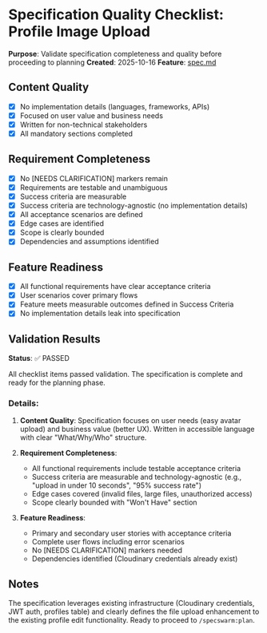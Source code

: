 # Specification Quality Checklist: Profile Image Upload

**Purpose**: Validate specification completeness and quality before proceeding to planning
**Created**: 2025-10-16
**Feature**: [spec.md](../spec.md)

## Content Quality

- [x] No implementation details (languages, frameworks, APIs)
- [x] Focused on user value and business needs
- [x] Written for non-technical stakeholders
- [x] All mandatory sections completed

## Requirement Completeness

- [x] No [NEEDS CLARIFICATION] markers remain
- [x] Requirements are testable and unambiguous
- [x] Success criteria are measurable
- [x] Success criteria are technology-agnostic (no implementation details)
- [x] All acceptance scenarios are defined
- [x] Edge cases are identified
- [x] Scope is clearly bounded
- [x] Dependencies and assumptions identified

## Feature Readiness

- [x] All functional requirements have clear acceptance criteria
- [x] User scenarios cover primary flows
- [x] Feature meets measurable outcomes defined in Success Criteria
- [x] No implementation details leak into specification

## Validation Results

**Status**: ✅ PASSED

All checklist items passed validation. The specification is complete and ready for the planning phase.

### Details:

1. **Content Quality**: Specification focuses on user needs (easy avatar upload) and business value (better UX). Written in accessible language with clear "What/Why/Who" structure.

2. **Requirement Completeness**:
   - All functional requirements include testable acceptance criteria
   - Success criteria are measurable and technology-agnostic (e.g., "upload in under 10 seconds", "95% success rate")
   - Edge cases covered (invalid files, large files, unauthorized access)
   - Scope clearly bounded with "Won't Have" section

3. **Feature Readiness**:
   - Primary and secondary user stories with acceptance criteria
   - Complete user flows including error scenarios
   - No [NEEDS CLARIFICATION] markers needed
   - Dependencies identified (Cloudinary credentials already exist)

## Notes

The specification leverages existing infrastructure (Cloudinary credentials, JWT auth, profiles table) and clearly defines the file upload enhancement to the existing profile edit functionality. Ready to proceed to `/specswarm:plan`.
